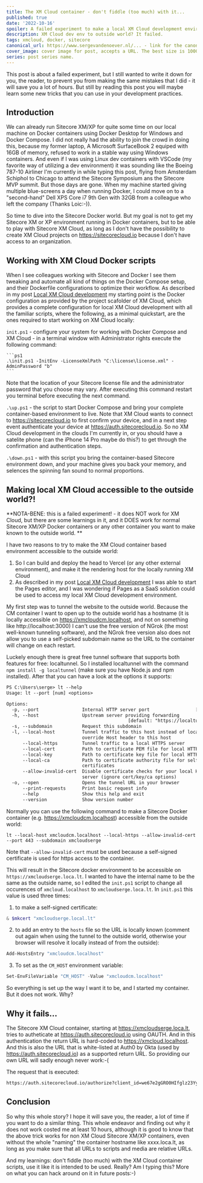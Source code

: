 ```yaml
---
title: The XM Cloud container - don't fiddle (too much) with it...
published: true
date: '2022-10-16'
spoiler: A failed experiment to make a local XM Cloud development environment known to the outside world.
description: XM Cloud dev env to outside world? It failed.
tags: xmcloud, docker, sitecore
canonical_url: https://www.sergevandenoever.nl/... - link for the canonical version of the content
cover_image: cover image for post, accepts a URL. The best size is 1000 x 420.
series: post series name.
---
```

This post is about a failed experiment, but I still wanted to write it down for you, the reader, to prevent you from making the same mistakes that I did - it will save you a lot of hours. But still by reading this post you will maybe learn some new tricks that you can use in your development practices.

## Introduction

We can already run Sitecore XM/XP for quite some time on our local machine on Docker containers using Docker Desktop for Windows and Docker Compose. I did not really had the ability to join the crowd in doing this, because my former laptop, A Microsoft SurfaceBook 2 equiped with 16GB of memory, refused to work in a stable way using Windows containers. And even if I was using Linux dev containers with VSCode (my favorite way of utilizing a dev environment) it was sounding like the Boeing 787-10 Airliner I'm currently in while typing this post, flying from Amsterdam Schiphol to Chicago to attend the Sitecore Symposium ans the Sitecore MVP summit. But those days are gone. When my machine started giving multiple blue-screens a day when running Docker, I could move on to a "second-hand" Dell XPS Core i7 9th Gen with 32GB from a colleague who left the company (Thanks Loic:-)).

So time to dive into the Sitecore Docker world. But my goal is not to get my Sitecore XM or XP environment running in Docker containers, but to be able to play with Sitecore XM Cloud, as long as I don't have the possibility to create XM Cloud projects on https://sitecorecloud.io because I don't have access to an organization.

## Working with XM Cloud Docker scripts

When I see colleagues working with Sitecore and Docker I see them tweaking and automate all kind of things on the Docker Compose setup, and their Dockerfile configurations to optimize their workflow. As described in my post [Local XM Cloud development](https://www.sergevandenoever.nl/Local_XM_Cloud_development/) my starting point is the Docker configuration as provided by the project scafolder of XM Cloud, which provides a complete configuration for local XM Cloud development with all the familiar scripts, where the following, as a minimal quickstart, are the ones required to start working on XM Cloud locally:

`init.ps1` - configure your system for working with Docker Compose and XM Cloud - in a terminal window with Administrator rights execute the following command: 

    ```ps1
    .\init.ps1 -InitEnv -LicenseXmlPath "C:\license\license.xml" -AdminPassword "b"
    ```

Note that the location of your Sitecore license file and the administrator password that you choose may vary. After executing this command restart you terminal before executing the next command.

`.\up.ps1` - the script to start Docker Compose and bring your complete container-based environment to live. Note that XM Cloud wants to connect to https://sitecorecloud.io to first confirm your device, and in a next step event authenticate your device at https://auth.sitecorecloud.io. So no XM Cloud development in the clouds I'm currently in, or you should have a satelite phone (can the iPhone 14 Pro maybe do this?) to get through the confirmation and authentication steps.

`.\down.ps1` - with this script you bring the container-based Sitecore environment down, and your machine gives you back your memory, and selences the spinning fan sound to normal proportions.

## Making local XM Cloud accessible to the outside world?!

**NOTA-BENE: this is a failed experiment! - it does NOT work for XM Cloud, but there are some learnings in it, and it DOES work for normal Sitecore XM/XP Docker containers or any other container you want to make known to the outside world.
**

I have two reasons to try to make the XM Cloud container based environment accessible to the outside world:

1. So I can build and deploy the head to Vercel (or any other external environment), and make it the rendering host for the locally running XM Cloud
2. As described in my post [Local XM Cloud development](https://www.sergevandenoever.nl/Local_XM_Cloud_development/) I was able to start the Pages editor, and I was wondering if Pages as a SaaS solution could be used to access my local XM Cloud development environment.

My first step was to tunnel the website to the outside world. Because the CM container I want to open up to the outside world has a hostname (it is locally accessible on https://xmcloudcm.localhost, and not on something like http://localhost:3000) I can't use the free version of NGrok (the most well-known tunneling software), and the NGrok free version also does not allow you to use a self-picked subdomain name so the URL to the container will change on each restart.

Luckely enough there is great free tunnel software that supports both features for free: localtunnel. So I installed localtunnel with the command `npm install -g localtunnel` (make sure you have Node.js and npm installed). After that you can have a look at the options it supports:

```txt
PS C:\Users\serge> lt --help
Usage: lt --port [num] <options>

Options:
  -p, --port                Internal HTTP server port                 [required]
  -h, --host                Upstream server providing forwarding
                                             [default: "https://localtunnel.me"]
  -s, --subdomain           Request this subdomain
  -l, --local-host          Tunnel traffic to this host instead of localhost,
                            override Host header to this host
      --local-https         Tunnel traffic to a local HTTPS server     [boolean]
      --local-cert          Path to certificate PEM file for local HTTPS server
      --local-key           Path to certificate key file for local HTTPS server
      --local-ca            Path to certificate authority file for self-signed
                            certificates
      --allow-invalid-cert  Disable certificate checks for your local HTTPS
                            server (ignore cert/key/ca options)        [boolean]
  -o, --open                Opens the tunnel URL in your browser
      --print-requests      Print basic request info                   [boolean]
      --help                Show this help and exit                    [boolean]
      --version             Show version number                        [boolean]
```

Normally you can use the following command to make a Sitecore Docker container (e.g. https://xmcloudcm.localhost) accessible from the outside world:

```
lt --local-host xmcloudcm.localhost --local-https --allow-invalid-cert --port 443 --subdomain xmcloudserge
```
Note that `--allow-invalid-cert` must be used because a self-signed certificate is used for https access to the container.

This will result in the Sitecore docker environment to be accessible on `https://xmcloudserge.loca.lt`. I wanted to have the internal name to be the same as the outside name, so I edited the `init.ps1` script to change all occurences of `xmcloud.localhost` to `xmcloudserge.loca.lt`. In `init.ps1` this value is used three times:

1. to make a self-signed certificate:
```ps1
& $mkcert "xmcloudserge.local.lt"
```

2. to add an entry to the `hosts` file so the URL is locally known (comment out again when using the tunnel to the outside world, otherwise your browser will resolve it locally instead of from the outside):
```ps1
Add-HostsEntry "xmcloudcm.localhost"
```

3. To set as the `CM_HOST` environment variable:
```ps1
Set-EnvFileVariable "CM_HOST" -Value "xmcloudcm.localhost"
```

So everything is set up the way I want it to be, and I started my container. But it does not work. Why?

## Why it fails...

The Sitecore XM Cloud container, starting at https://xmcloudserge.loca.lt, tries to autheticate at https://auth.sitecorecloud.io using OAUTH. And in this authentication the return URL is hard-coded to https://xmcloud.localhost. And this is also the URL that is white-listed at Auth0 by Okta (used by https://auth.sitecorecloud.io) as a supported return URL. So providing our own URL will sadly enough never work:-(

The request that is executed:

```txt
https://auth.sitecorecloud.io/authorize?client_id=we67e2gGRO0HIfglz23Yypp4T5Rshu86&response_type=code&scope=openid%20profile&state=OpenIdConnect.AuthenticationProperties%3DE7FEVVpMc5sJM8SLjOlOU_m73gkTqvOfFxs2LrcnaZdSrX3MRF_Q12ZyVDpbKIXZhDDWImasq51g1-y5BGIXOsq21vxGGb8FJjz12NttbaecPcQ8z9Kd0Fnrv5yZmRk0Fjf3TntIMUw2WT628TXtyfEeHhJ8gbaem0rO08GVln8TwzKDJR4qEg7nxqEbucvf7Bt1KMCg_FjD0VdxC2m1hq0WEZ5zfKLTTf_fYOg0-d0&response_mode=form_post&nonce=638012677311361499.Y2ZmMWYzMjUtNjRkZS00NDJjLWI0YzctZjZmZWNmOWUyZWRiZGIwZGE5NzEtNDYwMS00YmU0LWJlMzItZTU5MWVmNDc5MDBj&redirect_uri=https%3A%2F%2Fxmcloudcm.localhost%2Fidentity%2Fsignin-auth0&organization_id=&returnTo=https%3A%2F%2Fxmcloudcm.localhost%2Fsitecore&x-client-SKU=ID_NET461&x-client-ver=5.3.0.0
```

## Conclusion

So why this whole story? I hope it will save you, the reader, a lot of time if you want to do a similar thing. This whole endeavor and finding out why it does not work costed me at least 10 hours, although it is good to know that the above trick works for non XM Cloud Sitecore XM/XP containers, even without the whole "naming" the container hostname like xxxx.loca.lt, as long as you make sure that all URLs to scripts and media are relative URLs.

And my learnings: don't fiddle (too much) with the XM Cloud container scripts, use it like it is intended to be used. Really? Am I typing this? More on what you can hack around on it in future posts:-)